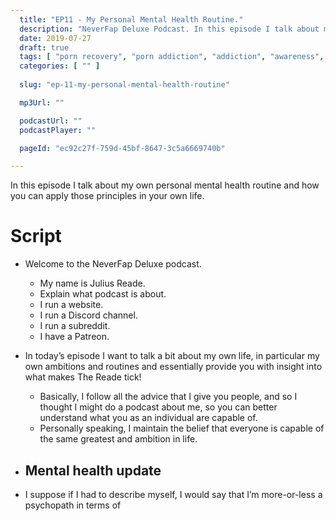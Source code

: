 ```yaml
---
  title: "EP11 - My Personal Mental Health Routine."
  description: "NeverFap Deluxe Podcast. In this episode I talk about my own personal mental health routine and how you can apply those principles in your own life."
  date: 2019-07-27
  draft: true
  tags: [ "porn recovery", "porn addiction", "addiction", "awareness", "nofap", "neverfap", "neverfap deluxe", "neverfap basics", "nofap podcast", "neverfap podcast", "neverfap deluxe podcast" ]
  categories: [ "" ]
  
  slug: "ep-11-my-personal-mental-health-routine"

  mp3Url: ""

  podcastUrl: ""
  podcastPlayer: ""

  pageId: "ec92c27f-759d-45bf-8647-3c5a6669740b"

---
```


In this episode I talk about my own personal mental health routine and how you can apply those principles in your own life.

# Script 

- Welcome to the NeverFap Deluxe podcast. 
  - My name is Julius Reade. 
  - Explain what podcast is about.
  - I run a website.
  - I run a Discord channel.
  - I run a subreddit. 
  - I have a Patreon.

- In today’s episode I want to talk a bit about my own life, in particular my own ambitions and routines and essentially provide you with insight into what makes The Reade tick!
  - Basically, I follow all the advice that I give you people, and so I thought I might do a podcast about me, so you can better understand what you as an individual are capable of. 
  - Personally speaking, I maintain the belief that everyone is capable of the same greatest and ambition in life.

- Mental health update
  -

- I suppose if I had to describe myself, I would say that I’m more-or-less a psychopath in terms of 


